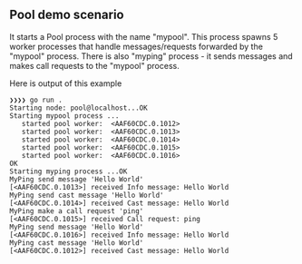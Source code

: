 ## Pool demo scenario ##

It starts a Pool process with the name "mypool". This process spawns 5 worker processes that handle messages/requests forwarded by the "mypool" process. There is also "myping" process - it sends messages and makes call requests to the "mypool" process.

Here is output of this example
```
❯❯❯❯ go run .
Starting node: pool@localhost...OK
Starting mypool process ...
   started pool worker:  <AAF60CDC.0.1012>
   started pool worker:  <AAF60CDC.0.1013>
   started pool worker:  <AAF60CDC.0.1014>
   started pool worker:  <AAF60CDC.0.1015>
   started pool worker:  <AAF60CDC.0.1016>
OK
Starting myping process ...OK
MyPing send message 'Hello World'
[<AAF60CDC.0.1013>] received Info message: Hello World
MyPing send cast message 'Hello World'
[<AAF60CDC.0.1014>] received Cast message: Hello World
MyPing make a call request 'ping'
[<AAF60CDC.0.1015>] received Call request: ping
MyPing send message 'Hello World'
[<AAF60CDC.0.1016>] received Info message: Hello World
MyPing cast message 'Hello World'
[<AAF60CDC.0.1012>] received Cast message: Hello World

```
